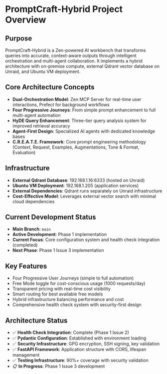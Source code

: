 # PromptCraft-Hybrid Project Overview

## Purpose
PromptCraft-Hybrid is a Zen-powered AI workbench that transforms queries into accurate, context-aware outputs through intelligent orchestration and multi-agent collaboration. It implements a hybrid architecture with on-premise compute, external Qdrant vector database on Unraid, and Ubuntu VM deployment.

## Core Architecture Concepts
- **Dual-Orchestration Model**: Zen MCP Server for real-time user interactions, Prefect for background workflows
- **Four Progressive Journeys**: From simple prompt enhancement to full multi-agent automation
- **HyDE Query Enhancement**: Three-tier query analysis system for improved retrieval accuracy
- **Agent-First Design**: Specialized AI agents with dedicated knowledge bases
- **C.R.E.A.T.E. Framework**: Core prompt engineering methodology (Context, Request, Examples, Augmentations, Tone & Format, Evaluation)

## Infrastructure
- **External Qdrant Database**: 192.168.1.16:6333 (hosted on Unraid)
- **Ubuntu VM Deployment**: 192.168.1.205 (application services)
- **External Dependencies**: Qdrant runs separately on Unraid infrastructure
- **Cost-Effective Model**: Leverages external vector search with minimal cloud dependencies

## Current Development Status
- **Main Branch**: `main`
- **Active Development**: Phase 1 implementation
- **Current Focus**: Core configuration system and health check integration (completed)
- **Next Phase**: Phase 1 Issue 3 implementation

## Key Features
- Four Progressive User Journeys (simple to full automation)
- Free Mode toggle for cost-conscious usage (1000 requests/day)
- Transparent pricing with real-time cost visibility
- Smart routing for best available free models
- Hybrid infrastructure balancing performance and cost
- Comprehensive health check system with security-first design

## Architecture Status
- ✅ **Health Check Integration**: Complete (Phase 1 Issue 2)
- ✅ **Pydantic Configuration**: Established with environment loading
- ✅ **Security Infrastructure**: GPG encryption, SSH signing, key validation
- ✅ **FastAPI Framework**: Application structure with CORS, lifespan management
- ✅ **Testing Infrastructure**: 90%+ coverage with security validation
- 📋 **In Progress**: Phase 1 Issue 3 development
